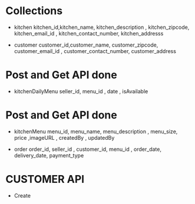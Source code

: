 # Collections

- kitchen 
 kitchen_id,kitchen_name, kitchen_description , kitchen_zipcode, kitchen_email_id , kitchen_contact_number,
 kitchen_addresss

 - customer
 customer_id,customer_name, customer_zipcode, customer_email_id , customer_contact_number,
 customer_address

 # Post and Get API done
- kitchenDailyMenu
 seller_id, menu_id , date , isAvailable

 # Post and Get API done
 - kitchenMenu
 menu_id, menu_name, menu_description , menu_size, price ,imageURL , createdBy , updatedBy

- order
  order_id, seller_id , customer_id, menu_id , order_date, delivery_date, payment_type

 


# CUSTOMER API 

- Create 